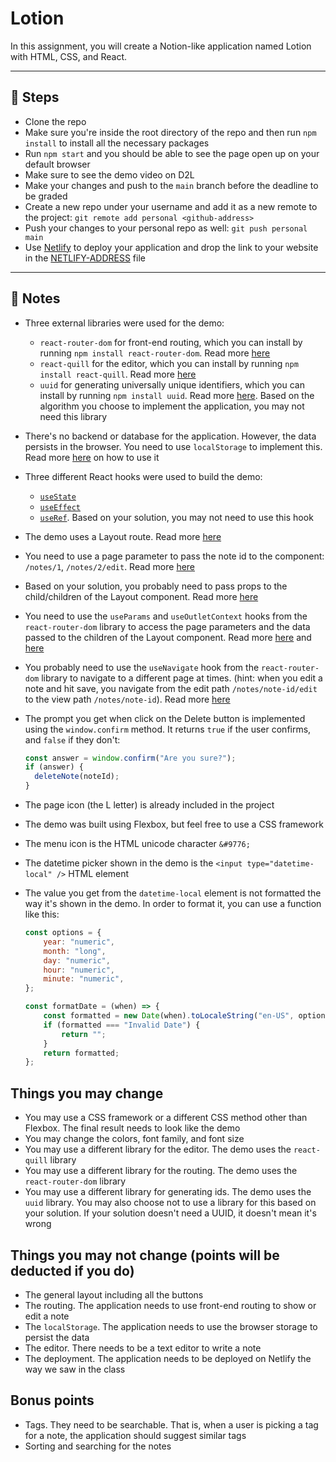 # Lotion
In this assignment, you will create a Notion-like application named Lotion with HTML, CSS, and React.

---

## :foot: Steps
- Clone the repo
- Make sure you're inside the root directory of the repo and then run `npm install` to install all the necessary packages
- Run `npm start` and you should be able to see the page open up on your default browser
- Make sure to see the demo video on D2L
- Make your changes and push to the `main` branch before the deadline to be graded
- Create a new repo under your username and add it as a new remote to the project: `git remote add personal <github-address>`
- Push your changes to your personal repo as well: `git push personal main`
- Use [Netlify](https://www.netlify.com/) to deploy your application and drop the link to your website in the [NETLIFY-ADDRESS](./NETLIFY-ADDRESS.md) file

---

## :page_with_curl: Notes
- Three external libraries were used for the demo:
    - `react-router-dom` for front-end routing, which you can install by running `npm install react-router-dom`. Read more [here](https://masoudkarimif.github.io/posts/react-101/#react-router)
    - `react-quill` for the editor, which you can install by running `npm install react-quill`. Read more [here](https://github.com/zenoamaro/react-quill)
    - `uuid` for generating universally unique identifiers, which you can install by running `npm install uuid`. Read more [here](https://www.npmjs.com/package/uuid). Based on the algorithm you choose to implement the application, you may not need this library
- There's no backend or database for the application. However, the data persists in the browser. You need to use `localStorage` to implement this. Read more [here](https://masoudkarimif.github.io/posts/javascript-101/#localstorage) on how to use it
- Three different React hooks were used to build the demo:
    - [`useState`](https://masoudkarimif.github.io/posts/react-101/#usestate)
    - [`useEffect`](https://masoudkarimif.github.io/posts/react-101/#useeffect)
    - [`useRef`](https://masoudkarimif.github.io/posts/react-101/#useref). Based on your solution, you may not need to use this hook
- The demo uses a Layout route. Read more [here](https://masoudkarimif.github.io/posts/react-101/#the-layout-route)
- You need to use a page parameter to pass the note id to the component: `/notes/1`, `/notes/2/edit`. Read more [here](https://masoudkarimif.github.io/posts/react-101/#page-parameters)
- Based on your solution, you probably need to pass props to the child/children of the Layout component. Read more [here](https://masoudkarimif.github.io/posts/react-101/#passing-props-to-outlet)
- You need to use the `useParams` and `useOutletContext` hooks from the `react-router-dom` library to access the page parameters and the data passed to the children of the Layout component. Read more [here](https://masoudkarimif.github.io/posts/react-101/#page-parameters) and [here](https://masoudkarimif.github.io/posts/react-101/#passing-props-to-outlet)
- You probably need to use the `useNavigate` hook from the `react-router-dom` library to navigate to a different page at times. (hint: when you edit a note and hit save, you navigate from the edit path `/notes/note-id/edit` to the view path `/notes/note-id`). Read more [here](https://masoudkarimif.github.io/posts/react-101/#usenavigate)
- The prompt you get when click on the Delete button is implemented using the `window.confirm` method. It returns `true` if the user confirms, and `false` if they don't:

    ```js
    const answer = window.confirm("Are you sure?");
    if (answer) {
      deleteNote(noteId);
    }
    ```
- The page icon (the L letter) is already included in the project
- The demo was built using Flexbox, but feel free to use a CSS framework
- The menu icon is the HTML unicode character `&#9776;`
- The datetime picker shown in the demo is the `<input type="datetime-local" />` HTML element
- The value you get from the `datetime-local` element is not formatted the way it's shown in the demo. In order to format it, you can use a function like this:

    ```js
    const options = {
        year: "numeric",
        month: "long",
        day: "numeric",
        hour: "numeric",
        minute: "numeric",
    };

    const formatDate = (when) => {
        const formatted = new Date(when).toLocaleString("en-US", options);
        if (formatted === "Invalid Date") {
            return "";
        }
        return formatted;
    };
    ```

## Things you may change
- You may use a CSS framework or a different CSS method other than Flexbox. The final result needs to look like the demo
- You may change the colors, font family, and font size
- You may use a different library for the editor. The demo uses the `react-quill` library
- You may use a different library for the routing. The demo uses the `react-router-dom` library
- You may use a different library for generating ids. The demo uses the `uuid` library. You may also choose not to use a library for this based on your solution. If your solution doesn't need a UUID, it doesn't mean it's wrong

## Things you may not change (points will be deducted if you do)
- The general layout including all the buttons
- The routing. The application needs to use front-end routing to show or edit a note
- The `localStorage`. The application needs to use the browser storage to persist the data
- The editor. There needs to be a text editor to write a note
- The deployment. The application needs to be deployed on Netlify the way we saw in the class

## Bonus points
- Tags. They need to be searchable. That is, when a user is picking a tag for a note, the application should suggest similar tags
- Sorting and searching for the notes
